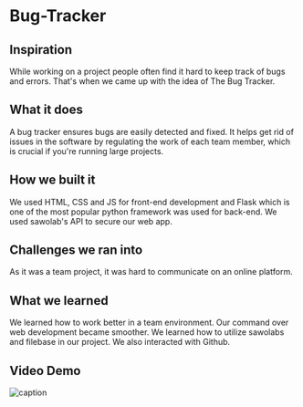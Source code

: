 # Bug-Tracker
## Inspiration
While working on a project people often find it hard to keep track of bugs and errors. That's when we came up with the idea of The Bug Tracker.

## What it does
A bug tracker ensures bugs are easily detected and fixed. It helps get rid of issues in the software by regulating the work of each team member, which is crucial if you're running large projects.

## How we built it
We used HTML, CSS and JS for front-end development and Flask which is one of the most popular python framework was used for back-end. We used sawolab's API to secure our web app.

## Challenges we ran into
As it was a team project, it was hard to communicate on an online platform.

## What we learned
We learned how to work better in a team environment. Our command over web development became smoother. We learned how to utilize sawolabs and filebase in our project. We also interacted with Github.


## Video Demo
![caption](https://vimeo.com/638188219)


